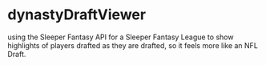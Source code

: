 # dynastyDraftViewer
using the Sleeper Fantasy API for a Sleeper Fantasy League to show highlights of players drafted as they are drafted, so it feels more like an NFL Draft.
